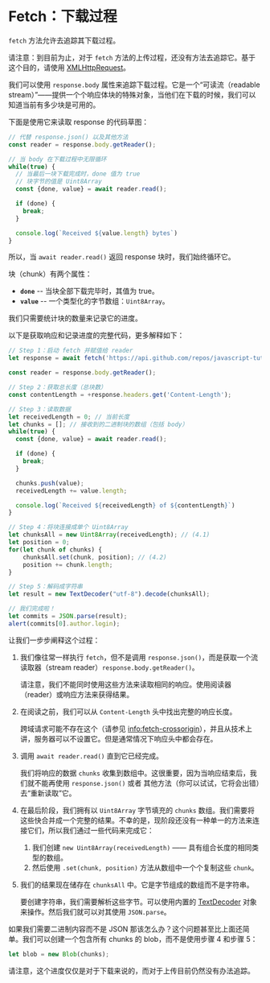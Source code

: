 
# Fetch：下载过程

`fetch` 方法允许去追踪其下载过程。

请注意：到目前为止，对于 `fetch` 方法的上传过程，还没有方法去追踪它。基于这个目的，请使用 [XMLHttpRequest](info:xmlhttprequest)。

我们可以使用 `response.body` 属性来追踪下载过程。它是一个“可读流（readable stream）”——提供一个个响应体块的特殊对象，当他们在下载的时候，我们可以知道当前有多少块是可用的。

下面是使用它来读取 response 的代码草图：

```js
// 代替 response.json() 以及其他方法
const reader = response.body.getReader();

// 当 body 在下载过程中无限循环
while(true) {
  // 当最后一块下载完成时，done 值为 true
  // 块字节的值是 Uint8Array
  const {done, value} = await reader.read();

  if (done) {
    break;
  }

  console.log(`Received ${value.length} bytes`)
}
```

所以，当 `await reader.read()` 返回 response 块时，我们始终循环它。

块（chunk）有两个属性：
- **`done`** -- 当块全部下载完毕时，其值为 true。
- **`value`** -- 一个类型化的字节数组：`Uint8Array`。

我们只需要统计块的数量来记录它的进度。

以下是获取响应和记录进度的完整代码，更多解释如下：

```js run async
// Step 1：启动 fetch 并赋值给 reader
let response = await fetch('https://api.github.com/repos/javascript-tutorial/en.javascript.info/commits?per_page=100');

const reader = response.body.getReader();

// Step 2：获取总长度（总块数）
const contentLength = +response.headers.get('Content-Length');

// Step 3：读取数据
let receivedLength = 0; // 当前长度
let chunks = []; // 接收到的二进制块的数组（包括 body）
while(true) {
  const {done, value} = await reader.read();

  if (done) {
    break;
  }

  chunks.push(value);
  receivedLength += value.length;

  console.log(`Received ${receivedLength} of ${contentLength}`)
}

// Step 4：将块连接成单个 Uint8Array
let chunksAll = new Uint8Array(receivedLength); // (4.1)
let position = 0;
for(let chunk of chunks) {
	chunksAll.set(chunk, position); // (4.2)
	position += chunk.length;
}

// Step 5：解码成字符串
let result = new TextDecoder("utf-8").decode(chunksAll);

// 我们完成啦！
let commits = JSON.parse(result);
alert(commits[0].author.login);
```

让我们一步步阐释这个过程：

1. 我们像往常一样执行 `fetch`，但不是调用 `response.json()`，而是获取一个流读取器（stream reader）`response.body.getReader()`。

    请注意，我们不能同时使用这些方法来读取相同的响应。使用阅读器（reader）或响应方法来获得结果。
2. 在阅读之前，我们可以从 `Content-Length` 头中找出完整的响应长度。

    跨域请求可能不存在这个（请参见 <info:fetch-crossorigin>），并且从技术上讲，服务器可以不设置它。但是通常情况下响应头中都会存在。
3. 调用 `await reader.read()` 直到它已经完成。

    我们将响应的数据 `chunks` 收集到数组中。这很重要，因为当响应结束后，我们就不能再使用 `response.json()` 或者 其他方法（你可以试试，它将会出错）去“重新读取”它。
4. 在最后阶段，我们拥有以 `Uint8Array` 字节填充的 `chunks` 数组。我们需要将这些快合并成一个完整的结果。不幸的是，现阶段还没有一种单一的方法来连接它们，所以我们通过一些代码来完成它：
    1. 我们创建 `new Uint8Array(receivedLength)` —— 具有组合长度的相同类型的数组。
    2. 然后使用 `.set(chunk, position)` 方法从数组中一个个复制这些 `chunk`。
5. 我们的结果现在储存在 `chunksAll` 中。它是字节组成的数组而不是字符串。

    要创建字符串，我们需要解析这些字节。可以使用内置的 [TextDecoder](info:text-decoder) 对象来操作。然后我们就可以对其使用 `JSON.parse`。

如果我们需要二进制内容而不是 JSON 那该怎么办？这个问题甚至比上面还简单。我们可以创建一个包含所有 chunks 的 blob，而不是使用步骤 4 和步骤 5： 
```js
let blob = new Blob(chunks);
```

请注意，这个进度仅仅是对于下载来说的，而对于上传目前仍然没有办法追踪。
